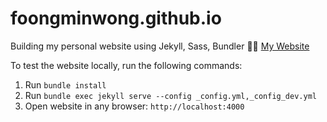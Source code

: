 # foongminwong.github.io
Building my personal website using Jekyll, Sass, Bundler :woman_technologist:
[My Website](https://foongminwong.github.io)

To test the website locally, run the following commands:
1. Run `bundle install`
2. Run `bundle exec jekyll serve --config _config.yml,_config_dev.yml`
3. Open website in any browser: `http://localhost:4000`
